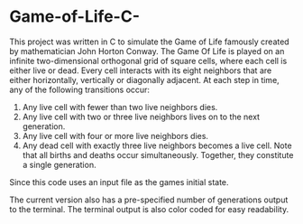 # Game-of-Life-C-

This project was written in C to simulate the Game of Life famously created by mathematician John Horton Conway. The Game Of Life is played on an infinite two-dimensional orthogonal grid of square cells, where each cell is either live or dead. Every cell interacts with its eight neighbors that are either horizontally, vertically or diagonally adjacent. At each step in time, any of the following transitions occur:

1. Any live cell with fewer than two live neighbors dies.
2. Any live cell with two or three live neighbors lives on to the next generation.
3. Any live cell with four or more live neighbors dies.
4. Any dead cell with exactly three live neighbors becomes a live cell. Note that all births and deaths occur simultaneously. Together, they constitute a single generation.

Since this code uses an input file as the games initial state.

The current version also has a pre-specified number of generations output to the terminal. The terminal output is also color coded for easy readability.

